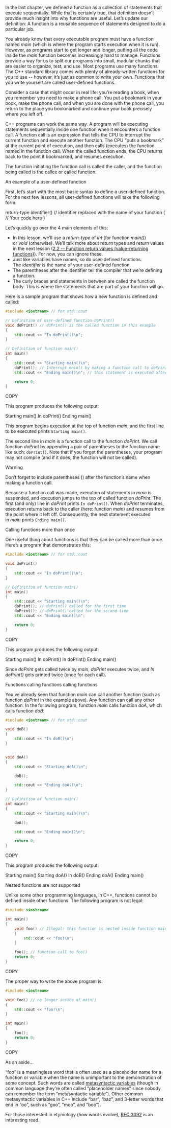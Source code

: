 In the last chapter, we defined a function as a collection of statements that execute sequentially. While that is certainly true, that definition doesn’t provide much insight into why functions are useful. Let’s update our definition: A function is a reusable sequence of statements designed to do a particular job.

You already know that every executable program must have a function named _main_ (which is where the program starts execution when it is run). However, as programs start to get longer and longer, putting all the code inside the _main_ function becomes increasingly hard to manage. Functions provide a way for us to split our programs into small, modular chunks that are easier to organize, test, and use. Most programs use many functions. The C++ standard library comes with plenty of already-written functions for you to use -- however, it’s just as common to write your own. Functions that you write yourself are called user-defined functions.

Consider a case that might occur in real life: you’re reading a book, when you remember you need to make a phone call. You put a bookmark in your book, make the phone call, and when you are done with the phone call, you return to the place you bookmarked and continue your book precisely where you left off.

C++ programs can work the same way. A program will be executing statements sequentially inside one function when it encounters a function call. A function call is an expression that tells the CPU to interrupt the current function and execute another function. The CPU “puts a bookmark” at the current point of execution, and then calls (executes) the function named in the function call. When the called function ends, the CPU returns back to the point it bookmarked, and resumes execution.

The function initiating the function call is called the caller, and the function being called is the callee or called function.

An example of a user-defined function

First, let’s start with the most basic syntax to define a user-defined function. For the next few lessons, all user-defined functions will take the following form:

return-type identifier() // identifier replaced with the name of your function
{
// Your code here
}

Let’s quickly go over the 4 main elements of this:

-   In this lesson, we’ll use a _return-type_ of _int_ (for function _main()_) or _void_ (otherwise). We’ll talk more about return types and return values in the next lesson ([2.2 -- Function return values (value-returning functions)](https://www.learncpp.com/cpp-tutorial/function-return-values-value-returning-functions/)). For now, you can ignore these.
-   Just like variables have names, so do user-defined functions. The _identifier_ is the name of your user-defined function.
-   The parentheses after the identifier tell the compiler that we’re defining a function.
-   The curly braces and statements in between are called the function body. This is where the statements that are part of your function will go.

Here is a sample program that shows how a new function is defined and called:

```cpp
#include <iostream> // for std::cout

// Definition of user-defined function doPrint()
void doPrint() // doPrint() is the called function in this example
{
    std::cout << "In doPrint()\n";
}

// Definition of function main()
int main()
{
    std::cout << "Starting main()\n";
    doPrint(); // Interrupt main() by making a function call to doPrint().  main() is the caller.
    std::cout << "Ending main()\n"; // this statement is executed after doPrint() ends

    return 0;
}
```

COPY

This program produces the following output:

Starting main()
In doPrint()
Ending main()

This program begins execution at the top of function _main_, and the first line to be executed prints `Starting main()`.

The second line in _main_ is a function call to the function _doPrint_. We call function _doPrint_ by appending a pair of parentheses to the function name like such: `doPrint()`. Note that if you forget the parentheses, your program may not compile (and if it does, the function will not be called).

Warning

Don’t forget to include parentheses () after the function’s name when making a function call.

Because a function call was made, execution of statements in _main_ is suspended, and execution jumps to the top of called function _doPrint_. The first (and only) line in _doPrint_ prints `In doPrint()`. When _doPrint_ terminates, execution returns back to the caller (here: function _main_) and resumes from the point where it left off. Consequently, the next statement executed in _main_ prints `Ending main()`.

Calling functions more than once

One useful thing about functions is that they can be called more than once. Here’s a program that demonstrates this:

```cpp
#include <iostream> // for std::cout

void doPrint()
{
    std::cout << "In doPrint()\n";
}

// Definition of function main()
int main()
{
    std::cout << "Starting main()\n";
    doPrint(); // doPrint() called for the first time
    doPrint(); // doPrint() called for the second time
    std::cout << "Ending main()\n";

    return 0;
}
```

COPY

This program produces the following output:

Starting main()
In doPrint()
In doPrint()
Ending main()

Since _doPrint_ gets called twice by _main_, _doPrint_ executes twice, and _In doPrint()_ gets printed twice (once for each call).

Functions calling functions calling functions

You’ve already seen that function _main_ can call another function (such as function _doPrint_ in the example above). Any function can call any other function. In the following program, function _main_ calls function _doA_, which calls function _doB_:

```cpp
#include <iostream> // for std::cout

void doB()
{
    std::cout << "In doB()\n";
}


void doA()
{
    std::cout << "Starting doA()\n";

    doB();

    std::cout << "Ending doA()\n";
}

// Definition of function main()
int main()
{
    std::cout << "Starting main()\n";

    doA();

    std::cout << "Ending main()\n";

    return 0;
}
```

COPY

This program produces the following output:

Starting main()
Starting doA()
In doB()
Ending doA()
Ending main()

Nested functions are not supported

Unlike some other programming languages, in C++, functions cannot be defined inside other functions. The following program is not legal:

```cpp
#include <iostream>

int main()
{
    void foo() // Illegal: this function is nested inside function main()
    {
        std::cout << "foo!\n";
    }

    foo(); // function call to foo()
    return 0;
}
```

COPY

The proper way to write the above program is:

```cpp
#include <iostream>

void foo() // no longer inside of main()
{
    std::cout << "foo!\n";
}

int main()
{
    foo();
    return 0;
}
```

COPY

As an aside…

“foo” is a meaningless word that is often used as a placeholder name for a function or variable when the name is unimportant to the demonstration of some concept. Such words are called [metasyntactic variables](https://en.wikipedia.org/wiki/Metasyntactic_variable) (though in common language they’re often called “placeholder names” since nobody can remember the term “metasyntactic variable”). Other common metasyntactic variables in C++ include “bar”, “baz”, and 3-letter words that end in “oo”, such as “goo”, “moo”, and “boo”).

For those interested in etymology (how words evolve), [RFC 3092](https://datatracker.ietf.org/doc/html/rfc3092) is an interesting read.